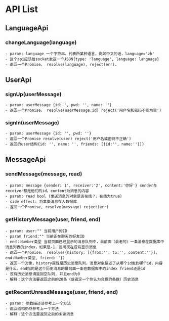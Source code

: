 # API List

## LanguageApi
### changeLanguage(language)
    - param: language 一个字符串，代表所某种语言，例如中文的话，language='zh'
    - 这个api应该给socket发送一个JSON{type: 'language', language: language}
    - 返回一个Promise， resolve(language), reject(err).

## UserApi
### signUp(userMessage)
    - param: userMessage {id:'', pwd: '', name: ''}
    - 返回一个Promise， resolve(userMessage.id) reject('用户名和密码不能为空')

### signIn(userMessage)
    - param: userMessage {id: '', pwd: ''}
    - 返回一个Promise resolve(user) reject('用户名或密码不正确')
    - 返回的user结构{id: '', name: '', friends: [{id:'', name:''}]}

## MessageApi
### sendMessage(message, read)
    - param: message {sender:'1', receiver:'2', content:'你好'} sender与receiver都是他们的id，content为消息的内容
    - param: read bool (发送消息的对象是否在线？，在线为true)
    - side effect: 将本条消息存入数据库
    - 返回一个Promise, resolve(message) reject(err)

### getHistoryMessage(user, friend, end)
    - param: user:"" 当前用户的ID
    - param friend:"" 当前正在聊天的好友ID
    - end：Number类型 当前页面已经显示的消息队列中，最前面（最老的）一条消息在数据库中消息列表的index，如果是-1，说明现在没有显示消息
    - 返回一个Promise， resolve({history: [{from:'', to:'', content:''}], end:Number类型, friend:''})
    - 返回一个对象，history属性是历史消息队列，消息对象描述了从哪个id发到哪个id，内容是什么。end指的是这个历史消息的最前面一条在数据库中的index friend还是id
    - 没有历史消息请返回空队列, 并且end为0
    - 解释：这个方法要返回之前的20条（或者定一个你认为合理的条数）历史消息

### getRecentUnreadMessage(user, friend, end)
    - param: 参数描述请参考上一个方法
    - 返回结构仍然参考上一个方法
    - 解释：这个方法要返回之前的未读消息